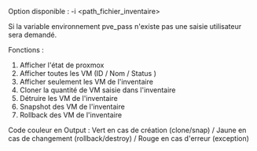Option disponible :
-i <path_fichier_inventaire>

Si la variable environnement pve_pass n'existe pas une saisie utilisateur sera demandé.

Fonctions :
1. Afficher l'état de proxmox
2. Afficher toutes les VM (ID / Nom / Status )
3. Afficher seulement les VM de l'inventaire 
4. Cloner la quantité de VM saisie dans l'inventaire
5. Détruire les VM de l'inventaire
6. Snapshot des VM de l'inventaire
7. Rollback des VM de l'inventaire

Code couleur en Output : Vert en cas de création (clone/snap) / Jaune en cas de changement (rollback/destroy) / Rouge en cas d'erreur (exception)
